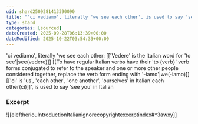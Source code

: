 ```yaml
---
uid: shard2509281413390090
title: "'ci vediamo', literally 'we see each other', is used to say 'see you' in Italian"
type: shard
categories: [sourced]
dateCreated: 2025-09-28T06:13:39+00:00
dateModified: 2025-10-22T03:54:33+00:00
---
```

'ci vediamo', literally 'we see each other: [['Vedere' is the Italian word for 'to see'|see(vedere)]] [[To have regular Italian verbs have their 'to {verb}' verb forms conjugated to refer to the speaker and one or more other people considered together, replace the verb form ending with '-iamo'|we(-iamo)]] [['ci' is 'us', 'each other', 'one another', 'ourselves' in Italian|each other(ci)]]', is used to say 'see you' in Italian
### Excerpt
![[eleftheriouIntroductionItalianignorecopyrightexcerptindex#^3awxy]]
